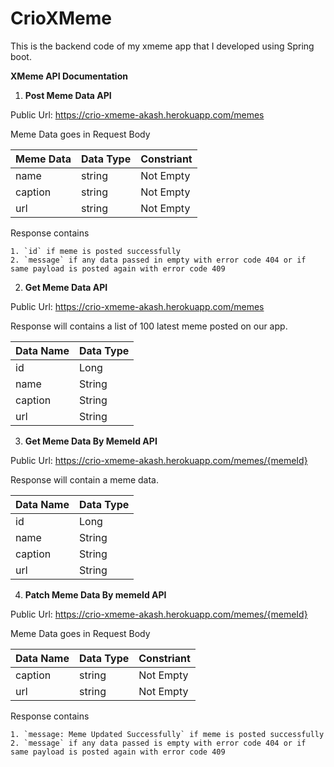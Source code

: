 # CrioXMeme

This is the backend code of my xmeme app that I developed using Spring boot.

**XMeme API Documentation**

1. **Post Meme Data API**

Public Url: https://crio-xmeme-akash.herokuapp.com/memes

Meme Data goes in Request Body

| Meme Data | Data Type | Constriant |
| ------ | ------ | ------ |
| name | string | Not Empty |
| caption | string | Not Empty |
| url | string | Not Empty |

Response contains

    1. `id` if meme is posted successfully
    2. `message` if any data passed in empty with error code 404 or if same payload is posted again with error code 409 

2. **Get Meme Data API**

Public Url: https://crio-xmeme-akash.herokuapp.com/memes

Response will contains a list of 100 latest meme posted on our app.

| Data Name | Data Type |
| ------ | ------ |
| id | Long |
| name | String |
| caption | String |
| url | String |

3. **Get Meme Data By MemeId API**

Public Url: https://crio-xmeme-akash.herokuapp.com/memes/{memeId}

Response will contain a meme data.

| Data Name | Data Type |
| ------ | ------ |
| id | Long |
| name | String |
| caption | String |
| url | String |

4. **Patch Meme Data By memeId API**

Public Url: https://crio-xmeme-akash.herokuapp.com/memes/{memeId}

Meme Data goes in Request Body

| Data Name | Data Type | Constriant |
| ------ | ------ | ------ |
| caption | string | Not Empty |
| url | string | Not Empty |

Response contains

    1. `message: Meme Updated Successfully` if meme is posted successfully
    2. `message` if any data passed is empty with error code 404 or if same payload is posted again with error code 409 
    
